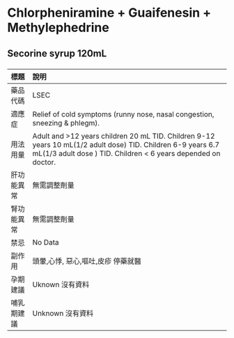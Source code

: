 # Chlorpheniramine + Guaifenesin + Methylephedrine

## Secorine syrup 120mL

##### 

| 標題       | 說明                                                                                                                                                                          |
|:-----------|:------------------------------------------------------------------------------------------------------------------------------------------------------------------------------|
| 藥品代碼   | LSEC                                                                                                                                                                          |
| 適應症     | Relief of cold symptoms (runny nose, nasal congestion, sneezing & phlegm).                                                                                                    |
| 用法用量   | Adult and >12 years children 20 mL TID. Children 9-12 years 10 mL(1/2 adult dose) TID. Children 6-9 years 6.7 mL(1/3 adult dose ) TID. Children < 6 years depended on doctor. |
| 肝功能異常 | 無需調整劑量                                                                                                                                                                  |
| 腎功能異常 | 無需調整劑量                                                                                                                                                                  |
| 禁忌       | No Data                                                                                                                                                                       |
| 副作用     | 頭暈,心悸, 惡心,嘔吐,皮疹 停藥就醫                                                                                                                                            |
| 孕期建議   | Uknown 沒有資料                                                                                                                                                               |
| 哺乳期建議 | Unknown 沒有資料                                                                                                                                                              |

